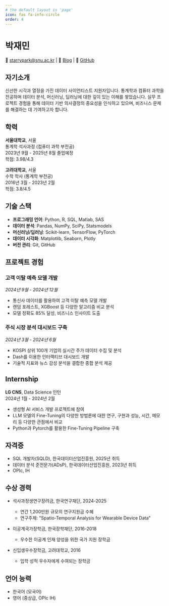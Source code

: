 ```yaml
---
# the default layout is 'page'
icon: fas fa-info-circle
order: 4
---
```


# 박재민

📧 starrypark@snu.ac.kr | 🔗 [Blog](https://starrypark.github.io) | 🐙 [GitHub](https://github.com/starrypark)

## 자기소개

신선한 시각과 열정을 가진 데이터 사이언티스트 지원자입니다. 통계학과 컴퓨터 과학을 전공하며 데이터 분석, 머신러닝, 딥러닝에 대한 깊이 있는 이해를 쌓았습니다. 실무 프로젝트 경험을 통해 데이터 기반 의사결정의 중요성을 인식하고 있으며, 비즈니스 문제를 해결하는 데 기여하고자 합니다.

## 학력

**서울대학교**, 서울  
통계학 석사과정 (컴퓨터 과학 부전공)  
2023년 9월 - 2025년 8월 졸업예정  
학점: 3.98/4.3

**고려대학교**, 서울  
수학 학사 (통계학 부전공)  
2016년 3월 - 2023년 2월  
학점: 3.8/4.5

## 기술 스택

- **프로그래밍 언어**: Python, R, SQL, Matlab, SAS
- **데이터 분석**: Pandas, NumPy, SciPy, Statsmodels
- **머신러닝/딥러닝**: Scikit-learn, TensorFlow, PyTorch
- **데이터 시각화**: Matplotlib, Seaborn, Plotly
- **버전 관리**: Git, GitHub

## 프로젝트 경험

### 고객 이탈 예측 모델 개발
*2024년 9월 - 2024년 12월*
- 통신사 데이터를 활용하여 고객 이탈 예측 모델 개발
- 랜덤 포레스트, XGBoost 등 다양한 알고리즘 비교 분석
- 모델 정확도 85% 달성, 비즈니스 인사이트 도출

### 주식 시장 분석 대시보드 구축
*2024년 3월 - 2024년 6월*
- KOSPI 상위 100개 기업의 실시간 주가 데이터 수집 및 분석
- Dash를 이용한 인터랙티브 대시보드 개발
- 기술적 지표와 뉴스 감성 분석을 결합한 종합 분석 제공

## Internship

**LG CNS**, Data Science 인턴  
2024년 1월 - 2024년 2월
- 생성형 AI 서비스 개발 프로젝트에 참여
- LLM 모델의 Fine-Tuning의 다양한 방법론에 대한 연구, 구현과 성능, 시간, 메모리 등 다양한 관점에서 비교
- Python과 Pytorch를 활용한 Fine-Tuning Pipeline 구축


## 자격증

- SQL 개발자(SQLD), 한국데이터산업진흥원, 2025년 취득
- 데이터 분석 준전문가(ADsP), 한국데이터산업진흥원, 2023년 취득
- OPIc, IH

## 수상 경력

- 석사과정생연구장려금, 한국연구재단, 2024-2025  
  - 연간 1,200만원 규모의 연구지원금 수혜  
  - 연구주제: "Spatio-Temporal Analysis for Wearable Device Data"

- 이공계국가장학금, 한국장학재단, 2016-2018  
  - 우수한 이공계 인재 양성을 위한 국가 지원 장학금

- 신입생우수장학금, 고려대학교, 2016  
  - 입학 성적 우수자에게 수여되는 장학금

## 언어 능력

- 한국어 (모국어)
- 영어 (중상급, OPIc IH)

